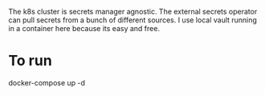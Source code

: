 The k8s cluster is secrets manager agnostic. The external secrets operator can pull secrets from a bunch of different sources. I use local vault running in a container here because its easy and free.

# To run
docker-compose up -d
